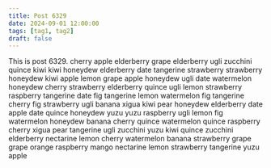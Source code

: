```yaml
---
title: Post 6329
date: 2024-09-01 12:00:00
tags: [tag1, tag2]
draft: false
---
```

This is post 6329.
cherry
apple
elderberry
grape
elderberry
ugli
zucchini
quince
kiwi
kiwi
honeydew
elderberry
date
tangerine
strawberry
strawberry
honeydew
kiwi
apple
lemon
grape
apple
honeydew
ugli
date
watermelon
honeydew
cherry
strawberry
elderberry
quince
ugli
lemon
strawberry
raspberry
tangerine
date
fig
tangerine
lemon
watermelon
fig
tangerine
cherry
fig
strawberry
ugli
banana
xigua
kiwi
pear
honeydew
elderberry
date
apple
date
quince
honeydew
yuzu
yuzu
raspberry
ugli
lemon
fig
watermelon
honeydew
banana
cherry
quince
watermelon
quince
raspberry
cherry
xigua
pear
tangerine
ugli
zucchini
yuzu
kiwi
quince
zucchini
elderberry
nectarine
lemon
cherry
watermelon
banana
strawberry
grape
grape
orange
raspberry
mango
nectarine
lemon
strawberry
tangerine
yuzu
apple
